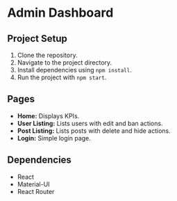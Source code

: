 # Admin Dashboard

## Project Setup

1. Clone the repository.
2. Navigate to the project directory.
3. Install dependencies using `npm install`.
4. Run the project with `npm start`.

## Pages

- **Home:** Displays KPIs.
- **User Listing:** Lists users with edit and ban actions.
- **Post Listing:** Lists posts with delete and hide actions.
- **Login:** Simple login page.

## Dependencies

- React
- Material-UI
- React Router



